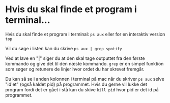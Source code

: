 # Hvis du skal finde et program i terminal...
Hvis du skal finde et program i terminal:
`ps aux` eller for en interaktiv version `top`

Vil du søge i listen kan du skrive `ps aux | grep spotify`

Ved at lave en "|" siger du at den skal tage outputtet fra den første kommando og give det til den næste kommando. `grep` er en simpel funktion som søger og retunere de linjer hvor ordet du har skrevet fremgår.

Du kan så se i anden kolonnen i terminal på mac når du skriver `ps aux` selve "id'et" (også kaldet pid) på programmet. Hvis du gerne vil lukke det program fordi det er gået i stå kan du skive `kill pid` hvor pid er det id på programmet.